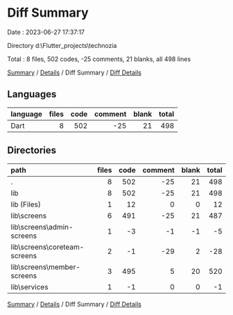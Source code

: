# Diff Summary

Date : 2023-06-27 17:37:17

Directory d:\\Flutter_projects\\technozia

Total : 8 files,  502 codes, -25 comments, 21 blanks, all 498 lines

[Summary](results.md) / [Details](details.md) / Diff Summary / [Diff Details](diff-details.md)

## Languages
| language | files | code | comment | blank | total |
| :--- | ---: | ---: | ---: | ---: | ---: |
| Dart | 8 | 502 | -25 | 21 | 498 |

## Directories
| path | files | code | comment | blank | total |
| :--- | ---: | ---: | ---: | ---: | ---: |
| . | 8 | 502 | -25 | 21 | 498 |
| lib | 8 | 502 | -25 | 21 | 498 |
| lib (Files) | 1 | 12 | 0 | 0 | 12 |
| lib\\screens | 6 | 491 | -25 | 21 | 487 |
| lib\\screens\\admin-screens | 1 | -3 | -1 | -1 | -5 |
| lib\\screens\\coreteam-screens | 2 | -1 | -29 | 2 | -28 |
| lib\\screens\\member-screens | 3 | 495 | 5 | 20 | 520 |
| lib\\services | 1 | -1 | 0 | 0 | -1 |

[Summary](results.md) / [Details](details.md) / Diff Summary / [Diff Details](diff-details.md)